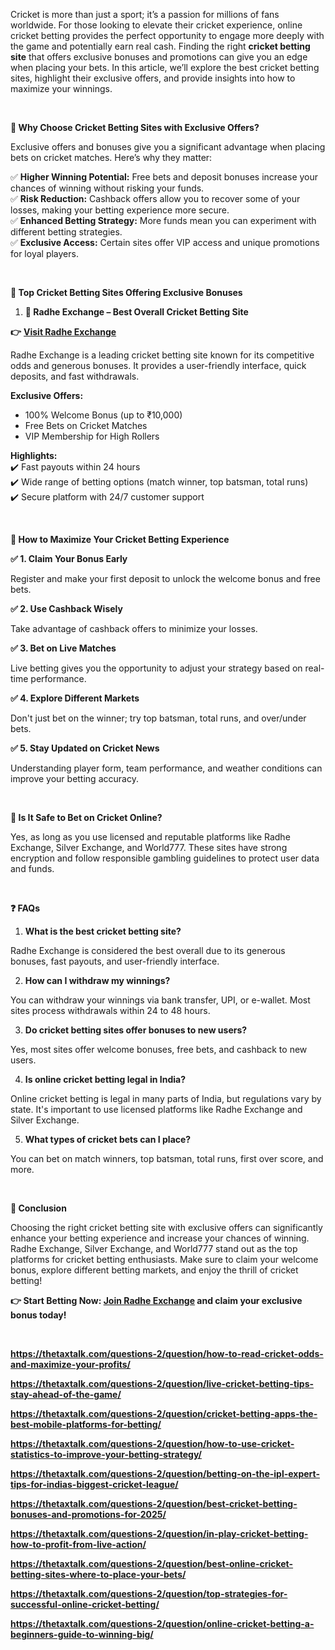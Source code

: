 <p>Cricket is more than just a sport; it&rsquo;s a passion for millions of fans worldwide. For those looking to elevate their cricket experience, online cricket betting provides the perfect opportunity to engage more deeply with the game and potentially earn real cash. Finding the right <strong>cricket betting site</strong> that offers exclusive bonuses and promotions can give you an edge when placing your bets. In this article, we&rsquo;ll explore the best cricket betting sites, highlight their exclusive offers, and provide insights into how to maximize your winnings.</p>
<p>&nbsp;</p>
<p><strong>🎯 Why Choose Cricket Betting Sites with Exclusive Offers?</strong></p>
<p>Exclusive offers and bonuses give you a significant advantage when placing bets on cricket matches. Here&rsquo;s why they matter:</p>
<p>✅ <strong>Higher Winning Potential:</strong> Free bets and deposit bonuses increase your chances of winning without risking your funds.<br /> ✅ <strong>Risk Reduction:</strong> Cashback offers allow you to recover some of your losses, making your betting experience more secure.<br /> ✅ <strong>Enhanced Betting Strategy:</strong> More funds mean you can experiment with different betting strategies.<br /> ✅ <strong>Exclusive Access:</strong> Certain sites offer VIP access and unique promotions for loyal players.</p>
<p>&nbsp;</p>
<p><strong>🏏 Top Cricket Betting Sites Offering Exclusive Bonuses</strong></p>
<ol>
<li><strong>🌟 Radhe Exchange &ndash; Best Overall Cricket Betting Site</strong></li>
</ol>
<p><strong>👉</strong> <a href="https://radheexchxyz.com/"><strong>Visit Radhe Exchange</strong></a></p>
<p>Radhe Exchange is a leading cricket betting site known for its competitive odds and generous bonuses. It provides a user-friendly interface, quick deposits, and fast withdrawals.</p>
<p><strong>Exclusive Offers:</strong></p>
<ul>
<li>100% Welcome Bonus (up to ₹10,000)</li>
<li>Free Bets on Cricket Matches</li>
<li>VIP Membership for High Rollers</li>
</ul>
<p><strong>Highlights:</strong><br /> ✔️ Fast payouts within 24 hours<br /> ✔️ Wide range of betting options (match winner, top batsman, total runs)<br /> ✔️ Secure platform with 24/7 customer support</p>
<p>&nbsp;</p>
<p><strong>📱 How to Maximize Your Cricket Betting Experience</strong></p>
<p><strong>✅ 1. Claim Your Bonus Early</strong></p>
<p>Register and make your first deposit to unlock the welcome bonus and free bets.</p>
<p><strong>✅ 2. Use Cashback Wisely</strong></p>
<p>Take advantage of cashback offers to minimize your losses.</p>
<p><strong>✅ 3. Bet on Live Matches</strong></p>
<p>Live betting gives you the opportunity to adjust your strategy based on real-time performance.</p>
<p><strong>✅ 4. Explore Different Markets</strong></p>
<p>Don't just bet on the winner; try top batsman, total runs, and over/under bets.</p>
<p><strong>✅ 5. Stay Updated on Cricket News</strong></p>
<p>Understanding player form, team performance, and weather conditions can improve your betting accuracy.</p>
<p>&nbsp;</p>
<p><strong>🔐 Is It Safe to Bet on Cricket Online?</strong></p>
<p>Yes, as long as you use licensed and reputable platforms like Radhe Exchange, Silver Exchange, and World777. These sites have strong encryption and follow responsible gambling guidelines to protect user data and funds.</p>
<p>&nbsp;</p>
<p><strong>❓ FAQs</strong></p>
<ol>
<li><strong> What is the best cricket betting site?</strong></li>
</ol>
<p>Radhe Exchange is considered the best overall due to its generous bonuses, fast payouts, and user-friendly interface.</p>
<ol start="2">
<li><strong> How can I withdraw my winnings?</strong></li>
</ol>
<p>You can withdraw your winnings via bank transfer, UPI, or e-wallet. Most sites process withdrawals within 24 to 48 hours.</p>
<ol start="3">
<li><strong> Do cricket betting sites offer bonuses to new users?</strong></li>
</ol>
<p>Yes, most sites offer welcome bonuses, free bets, and cashback to new users.</p>
<ol start="4">
<li><strong> Is online cricket betting legal in India?</strong></li>
</ol>
<p>Online cricket betting is legal in many parts of India, but regulations vary by state. It's important to use licensed platforms like Radhe Exchange and Silver Exchange.</p>
<ol start="5">
<li><strong> What types of cricket bets can I place?</strong></li>
</ol>
<p>You can bet on match winners, top batsman, total runs, first over score, and more.</p>
<p>&nbsp;</p>
<p><strong>🎯 Conclusion</strong></p>
<p>Choosing the right cricket betting site with exclusive offers can significantly enhance your betting experience and increase your chances of winning. Radhe Exchange, Silver Exchange, and World777 stand out as the top platforms for cricket betting enthusiasts. Make sure to claim your welcome bonus, explore different betting markets, and enjoy the thrill of cricket betting!</p>
<p><strong>👉</strong><strong> Start Betting Now: </strong><a href="https://radheexchxyz.com/"><strong>Join Radhe Exchange</strong></a><strong> and claim your exclusive bonus today!</strong></p>
<p><strong>&nbsp;</strong></p>
<p><strong><a href="https://thetaxtalk.com/questions-2/question/how-to-read-cricket-odds-and-maximize-your-profits/">https://thetaxtalk.com/questions-2/question/how-to-read-cricket-odds-and-maximize-your-profits/</a> </strong></p>
<p><strong><a href="https://thetaxtalk.com/questions-2/question/live-cricket-betting-tips-stay-ahead-of-the-game/">https://thetaxtalk.com/questions-2/question/live-cricket-betting-tips-stay-ahead-of-the-game/</a> </strong></p>
<p><strong><a href="https://thetaxtalk.com/questions-2/question/cricket-betting-apps-the-best-mobile-platforms-for-betting/">https://thetaxtalk.com/questions-2/question/cricket-betting-apps-the-best-mobile-platforms-for-betting/</a> </strong></p>
<p><strong><a href="https://thetaxtalk.com/questions-2/question/how-to-use-cricket-statistics-to-improve-your-betting-strategy/">https://thetaxtalk.com/questions-2/question/how-to-use-cricket-statistics-to-improve-your-betting-strategy/</a> </strong></p>
<p><strong><a href="https://thetaxtalk.com/questions-2/question/betting-on-the-ipl-expert-tips-for-indias-biggest-cricket-league/">https://thetaxtalk.com/questions-2/question/betting-on-the-ipl-expert-tips-for-indias-biggest-cricket-league/</a> </strong></p>
<p><strong><a href="https://thetaxtalk.com/questions-2/question/best-cricket-betting-bonuses-and-promotions-for-2025/">https://thetaxtalk.com/questions-2/question/best-cricket-betting-bonuses-and-promotions-for-2025/</a> </strong></p>
<p><strong><a href="https://thetaxtalk.com/questions-2/question/in-play-cricket-betting-how-to-profit-from-live-action/">https://thetaxtalk.com/questions-2/question/in-play-cricket-betting-how-to-profit-from-live-action/</a> </strong></p>
<p><strong><a href="https://thetaxtalk.com/questions-2/question/best-online-cricket-betting-sites-where-to-place-your-bets/">https://thetaxtalk.com/questions-2/question/best-online-cricket-betting-sites-where-to-place-your-bets/</a> </strong></p>
<p><strong><a href="https://thetaxtalk.com/questions-2/question/top-strategies-for-successful-online-cricket-betting/">https://thetaxtalk.com/questions-2/question/top-strategies-for-successful-online-cricket-betting/</a> </strong></p>
<p><strong><a href="https://thetaxtalk.com/questions-2/question/online-cricket-betting-a-beginners-guide-to-winning-big/">https://thetaxtalk.com/questions-2/question/online-cricket-betting-a-beginners-guide-to-winning-big/</a> </strong></p>
